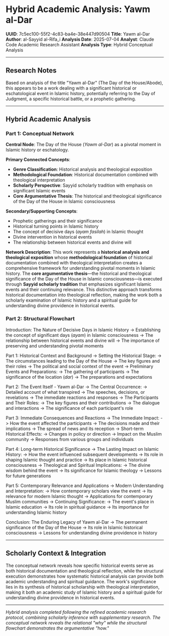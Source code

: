 # Hybrid Academic Analysis: Yawm al-Dar

**UUID**: 7c5ec100-55f2-4c83-ba4e-38e447d90504
**Title**: Yawm al-Dar
**Author**: al-Sayyid al-Rifa_i
**Analysis Date**: 2025-07-04
**Analyst**: Claude Code Academic Research Assistant
**Analysis Type**: Hybrid Conceptual Analysis

---

## Research Notes

Based on analysis of the title "Yawm al-Dar" (The Day of the House/Abode), this appears to be a work dealing with a significant historical or eschatological event in Islamic history, potentially referring to the Day of Judgment, a specific historical battle, or a prophetic gathering.

---

## Hybrid Academic Analysis

### Part 1: Conceptual Network

**Central Node**: The Day of the House (*Yawm al-Dar*) as a pivotal moment in Islamic history or eschatology.

**Primary Connected Concepts**:
- **Genre Classification**: Historical analysis and theological exposition
- **Methodological Foundation**: Historical documentation combined with theological interpretation
- **Scholarly Perspective**: Sayyid scholarly tradition with emphasis on significant Islamic events
- **Core Argumentative Thesis**: The historical and theological significance of the Day of the House in Islamic consciousness

**Secondary/Supporting Concepts**:
- Prophetic gatherings and their significance
- Historical turning points in Islamic history
- The concept of decisive days (*ayam fasilah*) in Islamic thought
- Divine intervention in historical events
- The relationship between historical events and divine will

**Network Description**: This work represents a **historical analysis and theological exposition** whose **methodological foundation** of historical documentation combined with theological interpretation creates a comprehensive framework for understanding pivotal moments in Islamic history. The **core argumentative thesis**—the historical and theological significance of the Day of the House in Islamic consciousness—is executed through **Sayyid scholarly tradition** that emphasizes significant Islamic events and their continuing relevance. This distinctive approach transforms historical documentation into theological reflection, making the work both a scholarly examination of Islamic history and a spiritual guide for understanding divine providence in historical events.

### Part 2: Structural Flowchart

Introduction: The Nature of Decisive Days in Islamic History
-> Establishing the concept of significant days (*ayam*) in Islamic consciousness
-> The relationship between historical events and divine will
-> The importance of preserving and understanding pivotal moments

Part 1: Historical Context and Background
-> Setting the Historical Stage:
-> The circumstances leading to the Day of the House
-> The key figures and their roles
-> The political and social context of the event
-> Preliminary Events and Preparations:
-> The gathering of participants
-> The significance of the location (*dar*)
-> The preparations and expectations

Part 2: The Event Itself - Yawm al-Dar
-> The Central Occurrence:
-> Detailed account of what transpired
-> The speeches, decisions, or revelations
-> The immediate reactions and responses
-> The Participants and Their Roles:
-> The key figures and their contributions
-> The dialogue and interactions
-> The significance of each participant's role

Part 3: Immediate Consequences and Reactions
-> The Immediate Impact:
-> How the event affected the participants
-> The decisions made and their implications
-> The spread of news and its reception
-> Short-term Historical Effects:
-> Changes in policy or direction
-> Impact on the Muslim community
-> Responses from various groups and individuals

Part 4: Long-term Historical Significance
-> The Lasting Impact on Islamic History:
-> How the event influenced subsequent developments
-> Its role in shaping Islamic thought and practice
-> Its place in Islamic historical consciousness
-> Theological and Spiritual Implications:
-> The divine wisdom behind the event
-> Its significance for Islamic theology
-> Lessons for future generations

Part 5: Contemporary Relevance and Applications
-> Modern Understanding and Interpretation:
-> How contemporary scholars view the event
-> Its relevance for modern Islamic thought
-> Applications for contemporary Muslim communities
-> Continuing Significance:
-> The event's place in Islamic education
-> Its role in spiritual guidance
-> Its importance for understanding Islamic history

Conclusion: The Enduring Legacy of Yawm al-Dar
-> The permanent significance of the Day of the House
-> Its role in Islamic historical consciousness
-> Lessons for understanding divine providence in history

---

## Scholarly Context & Integration

The conceptual network reveals how specific historical events serve as both historical documentation and theological reflection, while the structural execution demonstrates how systematic historical analysis can provide both academic understanding and spiritual guidance. The work's significance lies in its synthesis of historical scholarship with theological interpretation, making it both an academic study of Islamic history and a spiritual guide for understanding divine providence in historical events.

---

*Hybrid analysis completed following the refined academic research protocol, combining scholarly inference with supplementary research. The conceptual network reveals the relational "why" while the structural flowchart demonstrates the argumentative "how."*